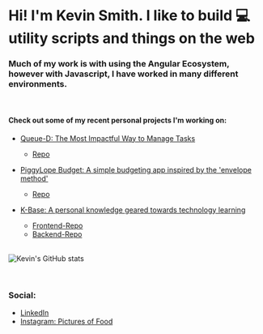 # Hi!  I'm Kevin Smith.  I like to build 💻 utility scripts and things on the web
<!-- <p align="center">
    <img src="https://user-images.githubusercontent.com/13837028/118726504-69880f00-b7ff-11eb-9a23-fb9eb0b3ac79.png" width="250" height="300">
</p> -->

 ### Much of my work is with using the Angular Ecosystem, however with Javascript, I have worked in many different environments. 
<br/>

#### Check out some of my recent personal projects I'm working on:

- [Queue-D: The Most Impactful Way to Manage Tasks](https://queue-d-cloud.web.app/)
  - [Repo](https://github.com/kevinmilly/nexttask)

   
- [PiggyLope Budget: A simple budgeting app inspired by the 'envelope method'](https://envelope-budget-55b22.web.app)
    - [Repo](https://github.com/kevinmilly/envelope-budget)

    
- [K-Base: A personal knowledge geared towards technology learning](https://afternoon-shore-01719.herokuapp.com/)
    - [Frontend-Repo](https://github.com/kevinmilly/kbase-frontend)
    - [Backend-Repo](https://github.com/kevinmilly/kbase-backend)

    
    <br/>


![Kevin's GitHub stats](https://github-readme-stats.vercel.app/api?username=kevinmilly&show_icons=true&theme=radical)

<br/>

### Social:
- [LinkedIn](https://www.linkedin.com/in/ksmithtech/)
- [Instagram: Pictures of Food](https://www.instagram.com/thefullcourse/)



